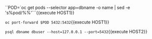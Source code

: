 ``POD=`oc get pods --selector app=dbname -o name | sed -e 's%pod/%%'```{{execute HOST1}}

``oc port-forward $POD 5432:5432``{{execute HOST1}}

``psql dbname dbuser --host=127.0.0.1 --port=5432``{{execute HOST2}}
